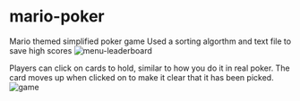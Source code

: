 # mario-poker
Mario themed simplified poker game
Used a sorting algorthm and text file to save high scores
![menu-leaderboard](https://user-images.githubusercontent.com/51214897/72481598-029cb500-37c9-11ea-8b4f-7e468f722e20.png)

Players can click on cards to hold, similar to how you do it in real poker. The card moves up when clicked on to make it clear that it has been picked.
![game](https://user-images.githubusercontent.com/51214897/72481596-003a5b00-37c9-11ea-9aca-86e4648c6988.png)
